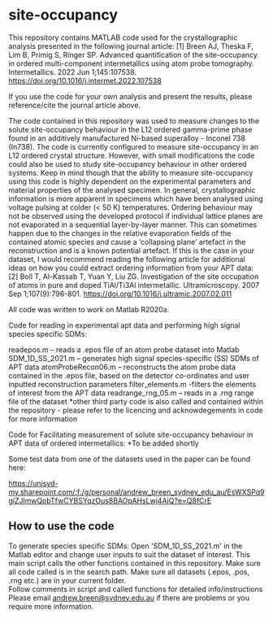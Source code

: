 # site-occupancy

This repository contains MATLAB code used for the crystallographic analysis presented in the following journal article:
[1] Breen AJ, Theska F, Lim B, Primig S, Ringer SP. Advanced quantification of the site-occupancy in ordered multi-component intermetallics using atom probe tomography. Intermetallics. 2022 Jun 1;145:107538.
https://doi.org/10.1016/j.intermet.2022.107538

If you use the code for your own analysis and present the results, please reference/cite the journal article above.
 
The code contained in this repository was used to measure changes to the solute site-occupancy behaviour in the L12 ordered gamma-prime phase found in an additively manufactured Ni-based superalloy - Inconel 738 (In738). The code is currently configured to measure site-occupancy in an L12 ordered crystal structure. However, with small modifications the code could also be used to study site-occupancy behaviour in other ordered systems. Keep in mind though that the ability to measure site-occupancy using this code is highly dependent on the experimental parameters and material properties of the analysed specimen. In general, crystallographic information is more apparent in specimens which have been analysed using voltage pulsing at colder (< 50 K) temperatures. Ordering behaviour may not be observed using the developed protocol if individual lattice planes are not evaporated in a sequential layer-by-layer manner. This can sometimes happen due to the changes in the relative evaporation fields of the contained atomic species and cause a ‘collapsing plane’ artefact in the reconstruction and is a known potential artefact. If this is the case in your dataset, I would recommend reading the following article for additional ideas on how you could extract ordering information from your APT data:   
[2] Boll T, Al-Kassab T, Yuan Y, Liu ZG. Investigation of the site occupation of atoms in pure and doped TiAl/Ti3Al intermetallic. Ultramicroscopy. 2007 Sep 1;107(9):796-801.
https://doi.org/10.1016/j.ultramic.2007.02.011

All code was written to work on Matlab R2020a.

Code for reading in experimental apt data and performing high signal species specific SDMs:

readepos.m – reads a .epos  file of an atom probe dataset into Matlab
SDM_1D_SS_2021.m – generates high signal species-specific (SS) SDMs of APT data
atomProbeRecon06.m – reconstructs the atom probe data contained in the .epos file, based on the detector co-ordinates and user inputted reconstruction parameters
filter_elements.m -filters the elements of interest from the APT data
readrange_rng_05.m – reads in a .rng range file of the dataset
*other third party code is also called and contained within the repository - please refer to the licencing and acknowdegements in code for more information

Code for Facilitating measurement of solute site-occupancy behaviour in APT data of ordered intermetallics:
*To be added shortly

Some test data from one of the datasets used in the paper can be found here:

https://unisyd-my.sharepoint.com/:f:/g/personal/andrew_breen_sydney_edu_au/EsWXSPq9giZJlmwQobTfwCYBSYqzOus8BAOpAHsLwj4AiQ?e=Q8fCrE

## How to use the code
To generate species specific SDMs:
Open 'SDM_1D_SS_2021.m' in the Matlab editor and change user inputs to suit the dataset of interest.
This main script calls the other functions contained in this repository. Make sure all code called is in the search path. Make sure all datasets (.epos, .pos, .rng etc.) are in your current folder.  
Follow comments in script and called functions for detailed info/instructions
Please email andrew.breen@sydney.edu.au if there are problems or you require more information.





